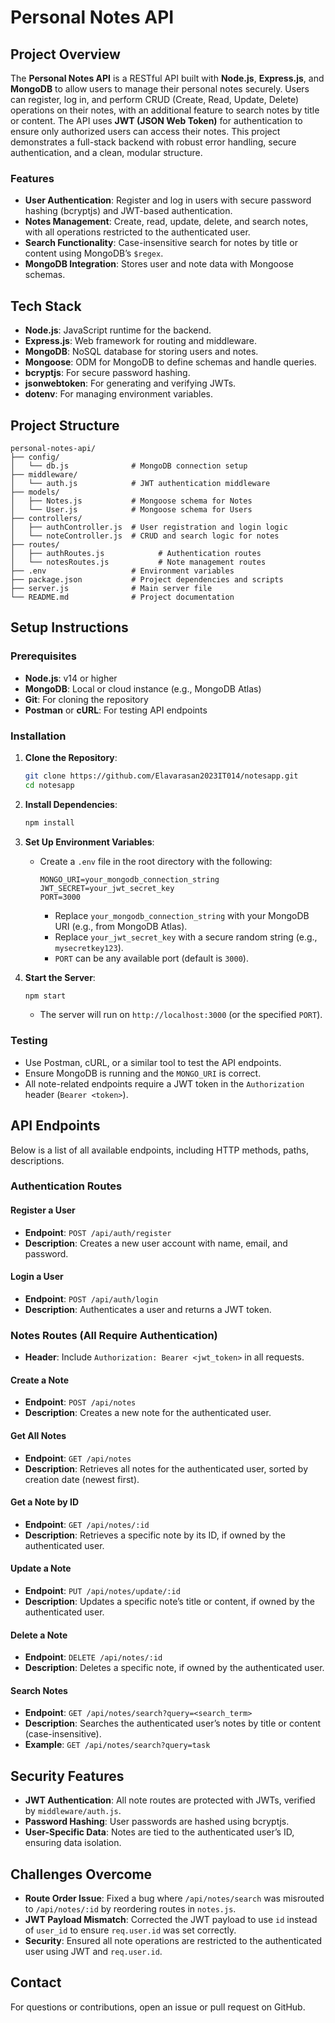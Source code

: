 # Personal Notes API

## Project Overview

The **Personal Notes API** is a RESTful API built with **Node.js**, **Express.js**, and **MongoDB** to allow users to manage their personal notes securely. Users can register, log in, and perform CRUD (Create, Read, Update, Delete) operations on their notes, with an additional feature to search notes by title or content. The API uses **JWT (JSON Web Token)** for authentication to ensure only authorized users can access their notes. This project demonstrates a full-stack backend with robust error handling, secure authentication, and a clean, modular structure.

### Features
- **User Authentication**: Register and log in users with secure password hashing (bcryptjs) and JWT-based authentication.
- **Notes Management**: Create, read, update, delete, and search notes, with all operations restricted to the authenticated user.
- **Search Functionality**: Case-insensitive search for notes by title or content using MongoDB’s `$regex`.
- **MongoDB Integration**: Stores user and note data with Mongoose schemas.

## Tech Stack
- **Node.js**: JavaScript runtime for the backend.
- **Express.js**: Web framework for routing and middleware.
- **MongoDB**: NoSQL database for storing users and notes.
- **Mongoose**: ODM for MongoDB to define schemas and handle queries.
- **bcryptjs**: For secure password hashing.
- **jsonwebtoken**: For generating and verifying JWTs.
- **dotenv**: For managing environment variables.

## Project Structure
```
personal-notes-api/
├── config/
│   └── db.js              # MongoDB connection setup
├── middleware/
│   └── auth.js            # JWT authentication middleware
├── models/
│   ├── Notes.js           # Mongoose schema for Notes
│   └── User.js            # Mongoose schema for Users
├── controllers/
│   ├── authController.js  # User registration and login logic
│   └── noteController.js  # CRUD and search logic for notes
├── routes/
│   ├── authRoutes.js            # Authentication routes
│   └── notesRoutes.js           # Note management routes
├── .env                   # Environment variables
├── package.json           # Project dependencies and scripts
├── server.js              # Main server file
└── README.md              # Project documentation
```

## Setup Instructions

### Prerequisites
- **Node.js**: v14 or higher
- **MongoDB**: Local or cloud instance (e.g., MongoDB Atlas)
- **Git**: For cloning the repository
- **Postman** or **cURL**: For testing API endpoints

### Installation
1. **Clone the Repository**:
   ```bash
   git clone https://github.com/Elavarasan2023IT014/notesapp.git
   cd notesapp
   ```

2. **Install Dependencies**:
   ```bash
   npm install
   ```

3. **Set Up Environment Variables**:
   - Create a `.env` file in the root directory with the following:
     ```
     MONGO_URI=your_mongodb_connection_string
     JWT_SECRET=your_jwt_secret_key
     PORT=3000
     ```
     - Replace `your_mongodb_connection_string` with your MongoDB URI (e.g., from MongoDB Atlas).
     - Replace `your_jwt_secret_key` with a secure random string (e.g., `mysecretkey123`).
     - `PORT` can be any available port (default is `3000`).

4. **Start the Server**:
   ```bash
   npm start
   ```
   - The server will run on `http://localhost:3000` (or the specified `PORT`).

### Testing
- Use Postman, cURL, or a similar tool to test the API endpoints.
- Ensure MongoDB is running and the `MONGO_URI` is correct.
- All note-related endpoints require a JWT token in the `Authorization` header (`Bearer <token>`).

## API Endpoints

Below is a list of all available endpoints, including HTTP methods, paths, descriptions.

### Authentication Routes

#### Register a User
- **Endpoint**: `POST /api/auth/register`
- **Description**: Creates a new user account with name, email, and password.

#### Login a User
- **Endpoint**: `POST /api/auth/login`
- **Description**: Authenticates a user and returns a JWT token.

### Notes Routes (All Require Authentication)
- **Header**: Include `Authorization: Bearer <jwt_token>` in all requests.

#### Create a Note
- **Endpoint**: `POST /api/notes`
- **Description**: Creates a new note for the authenticated user.

#### Get All Notes
- **Endpoint**: `GET /api/notes`
- **Description**: Retrieves all notes for the authenticated user, sorted by creation date (newest first).

#### Get a Note by ID
- **Endpoint**: `GET /api/notes/:id`
- **Description**: Retrieves a specific note by its ID, if owned by the authenticated user.

#### Update a Note
- **Endpoint**: `PUT /api/notes/update/:id`
- **Description**: Updates a specific note’s title or content, if owned by the authenticated user.

#### Delete a Note
- **Endpoint**: `DELETE /api/notes/:id`
- **Description**: Deletes a specific note, if owned by the authenticated user.

#### Search Notes
- **Endpoint**: `GET /api/notes/search?query=<search_term>`
- **Description**: Searches the authenticated user’s notes by title or content (case-insensitive).
- **Example**: `GET /api/notes/search?query=task`

## Security Features
- **JWT Authentication**: All note routes are protected with JWTs, verified by `middleware/auth.js`.
- **Password Hashing**: User passwords are hashed using bcryptjs.
- **User-Specific Data**: Notes are tied to the authenticated user’s ID, ensuring data isolation.

## Challenges Overcome
- **Route Order Issue**: Fixed a bug where `/api/notes/search` was misrouted to `/api/notes/:id` by reordering routes in `notes.js`.
- **JWT Payload Mismatch**: Corrected the JWT payload to use `id` instead of `user_id` to ensure `req.user.id` was set correctly.
- **Security**: Ensured all note operations are restricted to the authenticated user using JWT and `req.user.id`.

## Contact
For questions or contributions, open an issue or pull request on GitHub.
